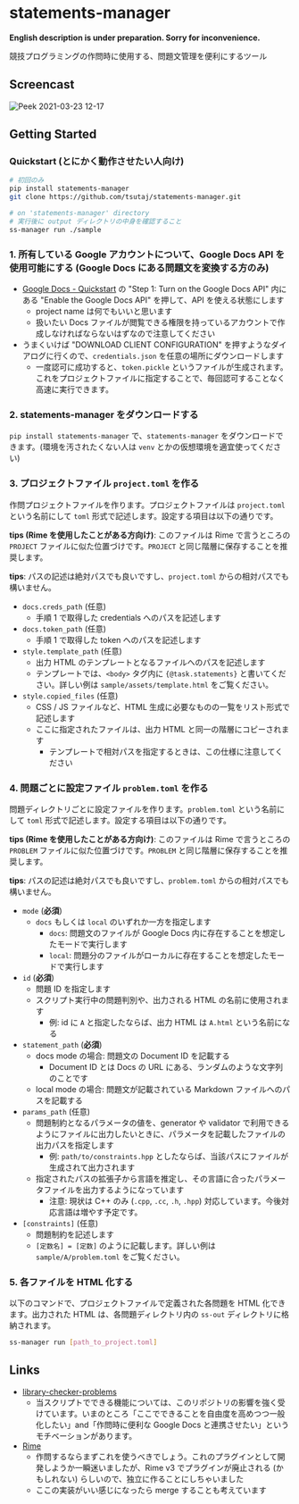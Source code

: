 # statements-manager

**English description is under preparation. Sorry for inconvenience.**

競技プログラミングの作問時に使用する、問題文管理を便利にするツール

## Screencast

![Peek 2021-03-23 12-17](https://user-images.githubusercontent.com/19629946/112087941-427fd900-8bd2-11eb-8cd5-e76bb73a8e23.gif)

## Getting Started

### Quickstart (とにかく動作させたい人向け)

```bash
# 初回のみ
pip install statements-manager
git clone https://github.com/tsutaj/statements-manager.git

# on 'statements-manager' directory
# 実行後に output ディレクトリの中身を確認すること
ss-manager run ./sample
```

### 1. 所有している Google アカウントについて、Google Docs API を使用可能にする (Google Docs にある問題文を変換する方のみ)

- [Google Docs - Quickstart](https://developers.google.com/docs/api/quickstart/python#step_1_turn_on_the) の "Step 1: Turn on the Google Docs API" 内にある "Enable the Google Docs API" を押して、API を使える状態にします
  - project name は何でもいいと思います
  - 扱いたい Docs ファイルが閲覧できる権限を持っているアカウントで作成しなければならないはずなので注意してください
- うまくいけば "DOWNLOAD CLIENT CONFIGURATION" を押すようなダイアログに行くので、`credentials.json` を任意の場所にダウンロードします
  - 一度認可に成功すると、`token.pickle` というファイルが生成されます。これをプロジェクトファイルに指定することで、毎回認可することなく高速に実行できます。

### 2. statements-manager をダウンロードする

`pip install statements-manager` で、`statements-manager` をダウンロードできます。(環境を汚されたくない人は `venv` とかの仮想環境を適宜使ってください)

### 3. プロジェクトファイル `project.toml` を作る

作問プロジェクトファイルを作ります。プロジェクトファイルは `project.toml` という名前にして `toml` 形式で記述します。設定する項目は以下の通りです。

**tips (Rime を使用したことがある方向け)**: このファイルは Rime で言うところの `PROJECT` ファイルに似た位置づけです。`PROJECT` と同じ階層に保存することを推奨します。

**tips**: パスの記述は絶対パスでも良いですし、`project.toml` からの相対パスでも構いません。

- `docs.creds_path` (任意)
  - 手順 1 で取得した credentials へのパスを記述します
- `docs.token_path` (任意)
  - 手順 1 で取得した token へのパスを記述します
- `style.template_path` (任意)
  - 出力 HTML のテンプレートとなるファイルへのパスを記述します
  - テンプレートでは、`<body>` タグ内に `{@task.statements}` と書いてください。詳しい例は `sample/assets/template.html` をご覧ください。
- `style.copied_files` (任意)
  - CSS / JS ファイルなど、HTML 生成に必要なものの一覧をリスト形式で記述します
  - ここに指定されたファイルは、出力 HTML と同一の階層にコピーされます
    - テンプレートで相対パスを指定するときは、この仕様に注意してください

### 4. 問題ごとに設定ファイル `problem.toml` を作る

問題ディレクトリごとに設定ファイルを作ります。`problem.toml` という名前にして `toml` 形式で記述します。設定する項目は以下の通りです。

**tips (Rime を使用したことがある方向け)**: このファイルは Rime で言うところの `PROBLEM` ファイルに似た位置づけです。`PROBLEM` と同じ階層に保存することを推奨します。

**tips**: パスの記述は絶対パスでも良いですし、`problem.toml` からの相対パスでも構いません。

- `mode` (**必須**)
  - `docs` もしくは `local` のいずれか一方を指定します
    - `docs`: 問題文のファイルが Google Docs 内に存在することを想定したモードで実行します
    - `local`: 問題分のファイルがローカルに存在することを想定したモードで実行します
- `id` (**必須**)
  - 問題 ID を指定します
  - スクリプト実行中の問題判別や、出力される HTML の名前に使用されます
    - 例: id に `A` と指定したならば、出力 HTML は `A.html` という名前になる
- `statement_path` (**必須**)
  - docs mode の場合: 問題文の Document ID を記載する
    - Document ID とは Docs の URL にある、ランダムのような文字列のことです
  - local mode の場合: 問題文が記載されている Markdown ファイルへのパスを記載する
- `params_path` (任意)
  - 問題制約となるパラメータの値を、generator や validator で利用できるようにファイルに出力したいときに、パラメータを記載したファイルの出力パスを指定します
    - 例: `path/to/constraints.hpp` としたならば、当該パスにファイルが生成されて出力されます
  - 指定されたパスの拡張子から言語を推定し、その言語に合ったパラメータファイルを出力するようになっています
    - 注意: 現状は C++ のみ (`.cpp`, `.cc`, `.h`, `.hpp`) 対応しています。今後対応言語は増やす予定です。
- `[constraints]` (任意)
  - 問題制約を記述します
  - `[定数名] = [定数]` のように記載します。詳しい例は `sample/A/problem.toml` をご覧ください。

### 5. 各ファイルを HTML 化する

以下のコマンドで、プロジェクトファイルで定義された各問題を HTML 化できます。出力された HTML は、各問題ディレクトリ内の `ss-out` ディレクトリに格納されます。

```bash
ss-manager run [path_to_project.toml]
```

## Links

- [library-checker-problems](https://github.com/yosupo06/library-checker-problems)
  - 当スクリプトでできる機能については、このリポジトリの影響を強く受けています。いまのところ「ここでできることを自由度を高めつつ一般化したい」and「作問時に便利な Google Docs と連携させたい」というモチベーションがあります。
- [Rime](https://github.com/icpc-jag/rime)
  - 作問するならまずこれを使うべきでしょう。これのプラグインとして開発しようか一瞬迷いましたが、Rime v3 でプラグインが廃止される (かもしれない) らしいので、独立に作ることにしちゃいました
  - ここの実装がいい感じになったら merge することも考えています
